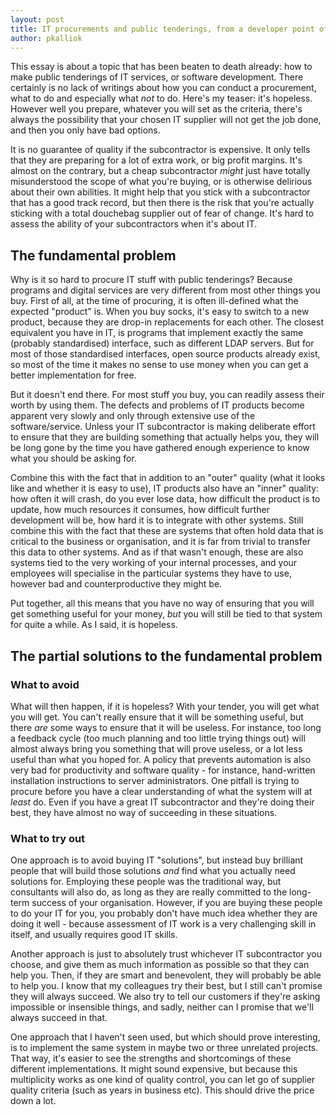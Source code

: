 ```yaml
---
layout: post
title: IT procurements and public tenderings, from a developer point of view
author: pkalliok
---
```


This essay is about a topic that has been beaten to death already: how
to make public tenderings of IT services, or software development.
There certainly is no lack of writings about how you can conduct a
procurement, what to do and especially what _not_ to do.  Here's my
teaser: it's hopeless.  However well you prepare, whatever you will set
as the criteria, there's always the possibility that your chosen IT
supplier will not get the job done, and then you only have bad options.

It is no guarantee of quality if the subcontractor is expensive.  It
only tells that they are preparing for a lot of extra work, or big
profit margins.  It's almost on the contrary, but a cheap subcontractor
_might_ just have totally misunderstood the scope of what you're buying,
or is otherwise delirious about their own abilities.  It might help that
you stick with a subcontractor that has a good track record, but then
there is the risk that you're actually sticking with a total douchebag
supplier out of fear of change.  It's hard to assess the ability of your
subcontractors when it's about IT.

## The fundamental problem

Why is it so hard to procure IT stuff with public tenderings?  Because
programs and digital services are very different from most other things
you buy.  First of all, at the time of procuring, it is often
ill-defined what the expected "product" is.  When you buy socks, it's
easy to switch to a new product, because they are drop-in replacements
for each other.  The closest equivalent you have in IT, is programs that
implement exactly the same (probably standardised) interface, such as
different LDAP servers.  But for most of those standardised interfaces,
open source products already exist, so most of the time it makes no
sense to use money when you can get a better implementation for free.

But it doesn't end there.  For most stuff you buy, you can readily
assess their worth by using them.  The defects and problems of IT
products become apparent very slowly and only through extensive use of
the software/service.  Unless your IT subcontractor is making deliberate
effort to ensure that they are building something that actually helps
you, they will be long gone by the time you have gathered enough
experience to know what you should be asking for.  

Combine this with the fact that in addition to an "outer" quality (what
it looks like and whether it is easy to use), IT products also have an
"inner" quality: how often it will crash, do you ever lose data, how
difficult the product is to update, how much resources it consumes, how
difficult further development will be, how hard it is to integrate with
other systems.  Still combine this with the fact that these are systems
that often hold data that is critical to the business or organisation,
and it is far from trivial to transfer this data to other systems.  And
as if that wasn't enough, these are also systems tied to the very
working of your internal processes, and your employees will specialise
in the particular systems they have to use, however bad and
counterproductive they might be.

Put together, all this means that you have no way of ensuring that you
will get something useful for your money, _but_ you will still be tied
to that system for quite a while.  As I said, it is hopeless.

## The partial solutions to the fundamental problem

### What to avoid

What will then happen, if it is hopeless?  With your tender, you will
get what you will get.  You can't really ensure that it will be
something useful, but there _are_ some ways to ensure that it will be
useless.  For instance, too long a feedback cycle (too much planning and
too little trying things out) will almost always bring you something
that will prove useless, or a lot less useful than what you hoped for.
A policy that prevents automation is also very bad for productivity and
software quality - for instance, hand-written installation instructions
to server administrators.  One pitfall is trying to procure before you
have a clear understanding of what the system will at _least_ do.  Even
if you have a great IT subcontractor and they're doing their best, they
have almost no way of succeeding in these situations.

### What to try out

One approach is to avoid buying IT "solutions", but instead buy
brilliant people that will build those solutions _and_ find what you
actually need solutions for.  Employing these people was the traditional
way, but consultants will also do, as long as they are really committed
to the long-term success of your organisation.  However, if you are
buying these people to do your IT for you, you probably don't have much
idea whether they are doing it well - because assessment of IT work is a
very challenging skill in itself, and usually requires good IT skills.

Another approach is just to absolutely trust whichever IT subcontractor
you choose, and give them as much information as possible so that they
can help you.  Then, if they are smart and benevolent, they will
probably be able to help you.  I know that my colleagues try their best,
but I still can't promise they will always succeed.  We also try to tell
our customers if they're asking impossible or insensible things, and
sadly, neither can I promise that we'll always succeed in that.

One approach that I haven't seen used, but which should prove
interesting, is to implement the same system in maybe two or three
unrelated projects.  That way, it's easier to see the strengths and
shortcomings of these different implementations.  It might sound
expensive, but because this multiplicity works as one kind of quality
control, you can let go of supplier quality criteria (such as years in
business etc).  This should drive the price down a lot.
